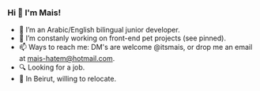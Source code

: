 ### Hi 👋 I'm Mais!

- 🌱 I’m an Arabic/English bilingual junior developer.
- 🔭 I’m constanly working on front-end pet projects (see pinned).
- 📫 Ways to reach me: DM's are welcome @itsmais, or drop me an email at mais-hatem@hotmail.com.
- 🔍 Looking for a job.
- 📍 In Beirut, willing to relocate.

<!--
**itsmais/itsmais** is a ✨ _special_ ✨ repository because its `README.md` (this file) appears on your GitHub profile.

Here are some ideas to get you started:

- 🔭 I’m currently working on ...
- 🌱 I’m currently learning ...
- 👯 I’m looking to collaborate on ...
- 🤔 I’m looking for help with ...
- 💬 Ask me about ...
- 📫 How to reach me: ...
- 😄 Pronouns: ...
- ⚡ Fun fact: ...
-->
